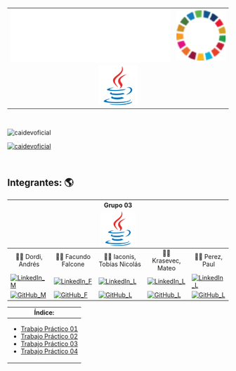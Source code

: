 <table>
    <tr>
        <td align='center'>
            <img alt="Logo UTN Large" src="./assets/logo_utn_large.png?raw=true" href="https://www.frgp.utn.edu.ar/" width="390px"/>
        </td>
        <td align='center'>
            <img alt="Logo UTN Small" src="./assets/logo_utn_small.png?raw=true" href="https://frgp.cvg.utn.edu.ar/" width="120px"/>
        </td>
    </tr>
    <tr>
        <td align="center" colspan='2'>
            <img alt="Logo Java" src="https://raw.githubusercontent.com/devicons/devicon/master/icons/java/java-original.svg?raw=true" height="90px" />
        </td>
    </tr>
</table></br>

<p align="left"> <img src="https://komarev.com/ghpvc/?username=caidevoficial&label=Profile%20views&color=0e75b6&style=flat" alt="caidevoficial" /> </p>

<p align="left"> <a href="https://github.com/caidevoficial"><img src="https://github-profile-trophy.vercel.app/?username=caidevoficial&theme=nord&column=7" alt="caidevoficial" /></a> </p><br>


## Integrantes: 🌎

<table class="quienes_somos">
  <theader>
    <th colspan="5"><center>Grupo 03</center></th>
    <tr>
      <td colspan="5">
        <div align='center' id='Logo'>
          <img class="circular" alt="SPD" align='center' src="https://raw.githubusercontent.com/devicons/devicon/master/icons/java/java-original.svg?raw=true" width="80px" height="80px"/>
        </div>
      </td>
    </tr>
  </theader>
  <tbody>
    <tr>
      <td>
        <center>🦸‍♂️ Dordi, Andr&eacute;s</center>
      </td>
      <td>
        <center>🦹‍♂️ Facundo Falcone</center>
      </td>
      <td>
        <center>🦹‍♂️ Iaconis, Tobías Nicol&aacute;s</center>
      </td>
      <td>
        <center>🦹‍♂️ Krasevec, Mateo</center>
      </td>
      <td>
        <center>🦹‍♂️ Perez, Paul</center>
      </td>
    </tr>
    <tr>
      <td>
        <a href="https://www.linkedin.com/"><img alt="LinkedIn_M" src="https://img.shields.io/badge/linkedin-%230077B5.svg?&style=for-the-badge&logo=linkedin&logoColor=white" width="125px" height="30px"/>
      </td>
      <td>
        <a href="https://www.linkedin.com/in/facundo-falcone/"><img alt="LinkedIn_F" src="https://img.shields.io/badge/linkedin-%230077B5.svg?&style=for-the-badge&logo=linkedin&logoColor=white" width="125px" height="30px"/>
      </td>
      <td>
        <a href="https://www.linkedin.com/"><img alt="LinkedIn_L" src="https://img.shields.io/badge/linkedin-%230077B5.svg?&style=for-the-badge&logo=linkedin&logoColor=white" width="125px" height="30px"/>
      </td>
      <td>
        <a href="https://www.linkedin.com/"><img alt="LinkedIn_L" src="https://img.shields.io/badge/linkedin-%230077B5.svg?&style=for-the-badge&logo=linkedin&logoColor=white" width="125px" height="30px"/>
      </td>
      <td>
        <a href="https://www.linkedin.com/"><img alt="LinkedIn_L" src="https://img.shields.io/badge/linkedin-%230077B5.svg?&style=for-the-badge&logo=linkedin&logoColor=white" width="125px" height="30px"/>
      </td>
    </tr>
    <tr>
      <td>
        <a href="https://github.com/Andylisco"><img alt="GitHub_M" src="https://img.shields.io/badge/GitHub-%2312100E.svg?&style=for-the-badge&logo=Github&logoColor=white" width="125px" height="30px" />
      </td>
      <td>
        <a href="https://github.com/caidevOficial/"><img alt="GitHub_F" src="https://img.shields.io/badge/GitHub-%2312100E.svg?&style=for-the-badge&logo=Github&logoColor=white" width="125px" height="30px" />
      </td>
      <td>
        <a href="https://github.com/TobiasIaconis99"><img alt="GitHub_L" src="https://img.shields.io/badge/GitHub-%2312100E.svg?&style=for-the-badge&logo=Github&logoColor=white" width="125px" height="30px" />
      </td>
      <td>
        <a href="https://github.com/mateokrasevec"><img alt="GitHub_L" src="https://img.shields.io/badge/GitHub-%2312100E.svg?&style=for-the-badge&logo=Github&logoColor=white" width="125px" height="30px" />
      </td>
      <td>
        <a href="https://github.com/PaulPerez1997"><img alt="GitHub_L" src="https://img.shields.io/badge/GitHub-%2312100E.svg?&style=for-the-badge&logo=Github&logoColor=white" width="125px" height="30px" />
      </td>
    </tr>
  </tbody>
</table>


<table>
    <theader>
        <th>&Iacute;ndice:</th>
    </theader>
    <tbody>
        <tr>
            <td>
                <ul>
                    <li>
                        <a href="./TP_01/src">Trabajo Pr&aacute;ctico 01
                    </li>
			              <li>
                        <a href="./TP_02/src">Trabajo Pr&aacute;ctico 02
                    </li>
                    <li>
                        <a href="./TP_03/src">Trabajo Pr&aacute;ctico 03
                    </li>
                    <li>
                        <a href="./TP_04/src">Trabajo Pr&aacute;ctico 04
                    </li>
                </ul>
            </td>
        </tr>
    </tbody>
</table>